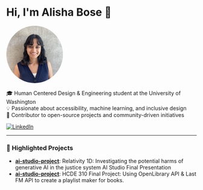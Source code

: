 # Hi, I'm Alisha Bose 👋

<img src="Alisha Bose.png" alt="Photo of woman wearing a blue vest with black hair" width="150" style="border-radius:50%;"/>

🎓 Human Centered Design & Engineering student at the University of Washington  
💡 Passionate about accessibility, machine learning, and inclusive design  
🌟 Contributor to open-source projects and community-driven initiatives  

<a href="https://linkedin.com/in/alisha-bose">
    <img src="https://img.shields.io/badge/LinkedIn-Connect-blue?style=for-the-badge" alt="LinkedIn" height="40">
</a>

---

### 📂 Highlighted Projects
- **[ai-studio-project](https://github.com/alisha-bose/Relativity-1D)**: Relativity 1D: Investigating the potential harms of generative AI in the justice system AI Studio Final Presentation
- **[ai-studio-project](https://github.com/alishabose/FinalProjectAB)**: HCDE 310 Final Project: Using OpenLibrary API & Last FM API to create a playlist maker for books. 


